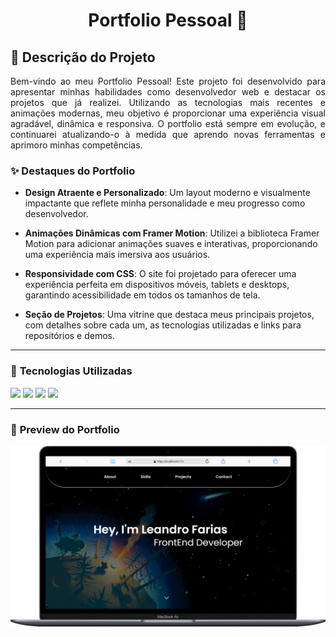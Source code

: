 <h1 align="center">Portfolio Pessoal 🚀</h1> 

<h2>📜 Descrição do Projeto </h2> 

<p align="justify">
Bem-vindo ao meu Portfolio Pessoal! 
Este projeto foi desenvolvido para apresentar minhas habilidades como desenvolvedor web e destacar os projetos que já realizei. Utilizando as tecnologias mais recentes e animações modernas, meu objetivo é proporcionar uma experiência visual agradável, dinâmica e responsiva. O portfolio está sempre em evolução, e continuarei atualizando-o à medida que aprendo novas ferramentas e aprimoro minhas competências.
</p>

### ✨ **Destaques do Portfolio**

- **Design Atraente e Personalizado**: Um layout moderno e visualmente impactante que reflete minha personalidade e meu progresso como desenvolvedor.
  
- **Animações Dinâmicas com Framer Motion**: Utilizei a biblioteca Framer Motion para adicionar animações suaves e interativas, proporcionando uma experiência mais imersiva aos usuários.
  
- **Responsividade com CSS**: O site foi projetado para oferecer uma experiência perfeita em dispositivos móveis, tablets e desktops, garantindo acessibilidade em todos os tamanhos de tela.
  
- **Seção de Projetos**: Uma vitrine que destaca meus principais projetos, com detalhes sobre cada um, as tecnologias utilizadas e links para repositórios e demos.

---

### 🚀 **Tecnologias Utilizadas**

<div>
    <img src="https://img.shields.io/badge/React-0c1014?style=for-the-badge&logo=react">
    <img src="https://img.shields.io/badge/TS-0c1014?style=for-the-badge&logo=typescript">
    <img src="https://img.shields.io/badge/TailwindCSS-0c1014?style=for-the-badge&logo=tailwindcss">
    <img src="https://img.shields.io/badge/Framer_Motion-0c1014?style=for-the-badge&logo=framer">
</div>

---

### 📸 **Preview do Portfolio**

<img src="public/portfolio-macbook.png" alt="Demonstração do Portfolio">
